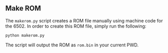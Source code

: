 ## Make ROM
The `makerom.py` script creates a ROM file manually using machine code for the 6502. In order to create this ROM file, simply run the following:
```
python makerom.py
```
The script will output the ROM as `rom.bin` in your current PWD.